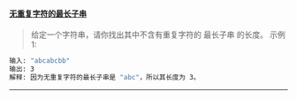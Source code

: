#### [无重复字符的最长子串](https://leetcode-cn.com/explore/learn/card/hash-table/207/conclusion/826/)

> 给定一个字符串，请你找出其中不含有重复字符的 最长子串 的长度。
示例 1:
```bash
输入: "abcabcbb"
输出: 3 
解释: 因为无重复字符的最长子串是 "abc"，所以其长度为 3。
```
---------------------------------------------------------------------------------------------------
